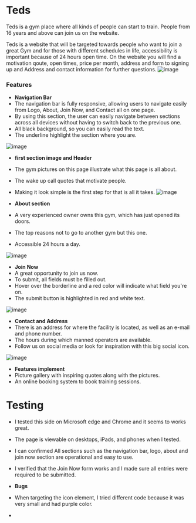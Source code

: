 # Teds 

Teds is a gym place where all kinds of people can start to train. 
People from 16 years and above can join us on the website. 


Teds is a website that will be targeted towards people who want to join a great Gym and for those with different schedules in life, accessibility is important because of 24 hours open time.
On the website you will find a motivation qoute, open times, price per month, address and form to signing up and Address and contact information for further questions.
![image](https://user-images.githubusercontent.com/90210402/136708302-eda62b92-ed64-4392-a2b4-ce46e4d52277.png)


### Features
- __Navigation Bar__
-   The navigation bar is fully responsive, allowing users to navigate easily from Logo, About, Join Now, and Contact all on one page.
- By using this section, the user can easily navigate between sections across all devices without having to switch back to the previous one.
- All black background, so you can easily read the text.
- The underline highlight the section where you are.

 ![image](https://user-images.githubusercontent.com/90210402/136708395-a7ee8787-14ed-4d2a-880e-2fc97aceafb4.png)

- __first section image and Header__
- The gym pictures on this page illustrate what this page is all about.
- The wake up call quotes that motivate people.
- Making it look simple is the first step for that is all it takes. 
 ![image](https://user-images.githubusercontent.com/90210402/136828430-2b253e24-525d-4c31-9b7b-c81d3ce46923.png)

- __About section__
- A very experienced owner owns this gym, which has just opened its doors.
- The top reasons not to go to another gym but this one.
- Accessible 24 hours a day.
  
![image](https://user-images.githubusercontent.com/90210402/136829283-24a4bcbd-77c3-4450-b471-d70a758781b3.png)

- __Join Now__
- A great opportunity to join us now.
- To submit, all fields must be filled out.
- Hover over the borderline and a red color will indicate what field you're on.
- The submit button is highlighted in red and white text.

![image](https://user-images.githubusercontent.com/90210402/136830780-89b70c43-83f7-4d91-9f46-cfc539e22f16.png)


- __Contact and Address__
- There is an address for where the facility is located, as well as an e-mail and phone number.
- The hours during which manned operators are available.
- Follow us on social media or look for inspiration with this big social icon.

![image](https://user-images.githubusercontent.com/90210402/136832341-6e885978-89d3-4081-a22e-6cf3e04d2bde.png)

- __Features implement__
- Picture gallery with inspiring quotes along with the pictures.
- An online booking system to book training sessions.


# Testing

- I tested this side on Microsoft edge and Chrome and it seems to works great.
- The page is viewable on desktops, iPads, and phones when I tested.
- I can confirmed All sections such as the navigation bar, logo, about and join now section are operational and easy to use.
- I verified that the Join Now form works and I made sure all entries were required to be submitted.

- __Bugs__
- When targeting the icon element, I tried different code because it was very small and had purple color.
- 
